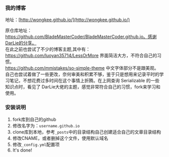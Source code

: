 ### 我的博客

地址：[http://wongkee.github.io/](http://wongkee.github.io/)

原仓库地址：https://github.com/BladeMasterCoder/BladeMasterCoder.github.io。感谢DarLie的分享。  
在此之前也尝试了不少的博客主题,其中有： 
https://github.com/luoyan35714/LessOrMore 界面简洁大方，不符合自己的习惯。   
 https://github.com/mmistakes/so-simple-theme  中文字体部分不是跟美观。  
 自己也尝试着做了一些更改，奈何审美和积累不够，鉴于只是想用来记录平时的学习笔记，不想花费过多时间在这个事情上折腾。在上网查询 Serializable 的一些知识点时，看见了 DarLie大佬的主题，感觉非常符合自己的习惯，fork来学习和使用。


### 安装说明

1. fork库到自己的github
2. 修改名字为：`username.github.io`
3. clone库到本地，参考`_posts`中的目录结构自己创建适合自己的文章目录结构
4. 修改CNAME，或者删掉这个文件，使用默认域名
5. 修改`_config.yml`配置项
6. It's done!






